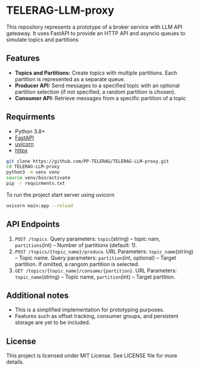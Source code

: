 # TELERAG-LLM-proxy

This repository represents a prototype of a broker service with LLM API gateaway. It uses FastAPI to provide an HTTP API and asyncio queues to simulate topics and partitions

## Features

- **Topics and Partitions:**
  Create topics with multiple partitions. Each partition is represented as a separate queue.
- **Producer API:**
  Send messages to a specified topic with an optional partition selection (if not specified, a random partition is chosen).
- **Consumer API:**
  Retrieve messages from a specific partition of a topic

## Requirments 

- Python 3.8+
- [FastAPI](https://fastapi.tiangolo.com/)
- [uvicorn](https://www.uvicorn.org/)
- [httpx](https://www.python-httpx.org/)

```bash
git clone https://github.com/PP-TELERAG/TELERAG-LLM-proxy.git
cd TELERAG-LLM-proxy
python3 -m venv venv
source venv/bin/activate
pip -r requirments.txt
```

To run the project start server using uvicorn
```bash
uvicorn main:app --reload
```

## API Endpoints

1) `POST /topics`. Query parameters: `topic`(string) – topic nam, `partitions`(int) – Number of partitions (default: 1).
2) `POST /topics/{topic_name}/produce`. URL Parameters: `topic_name`(string) – Topic name. Query parameters: `partition`(int, optional) – Target partition. If omitted, a rangom partition is selected.
3) `GET /topics/{topic_name}/consume/{partition}`. URL Parameters: `topic_name`(string) – Topic name, `partition`(int) – Target partition.

## Additional notes
- This is a simplified implementation for prototyping purposes.
- Features such as offset tracking, consumer groups, and persistent storage are yet to be included.

## License

This project is licensed under MIT License. See LICENSE file for more details.
